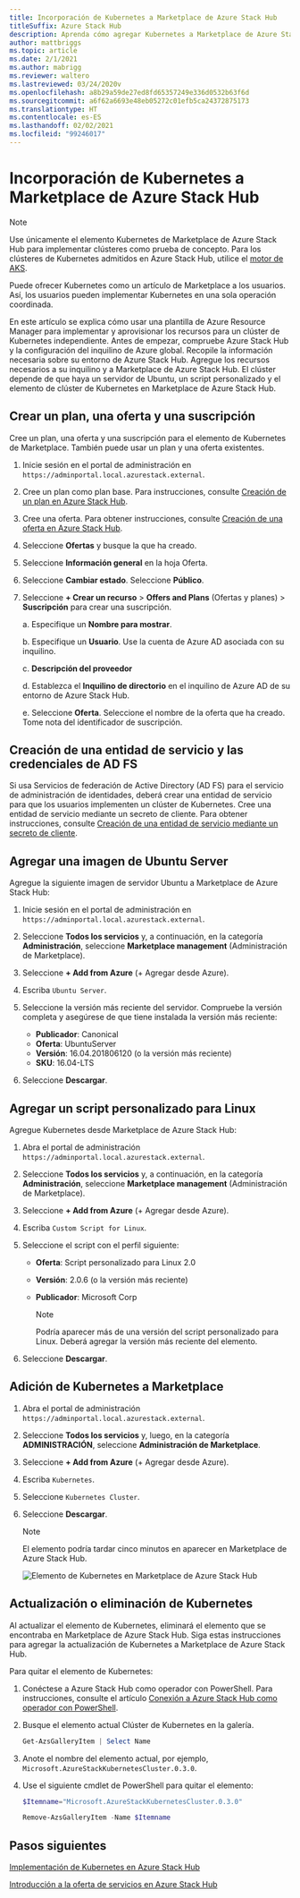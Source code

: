 ```yaml
---
title: Incorporación de Kubernetes a Marketplace de Azure Stack Hub
titleSuffix: Azure Stack Hub
description: Aprenda cómo agregar Kubernetes a Marketplace de Azure Stack Hub.
author: mattbriggs
ms.topic: article
ms.date: 2/1/2021
ms.author: mabrigg
ms.reviewer: waltero
ms.lastreviewed: 03/24/2020v
ms.openlocfilehash: a8b29a59de27ed8fd65357249e336d0532b63f6d
ms.sourcegitcommit: a6f62a6693e48eb05272c01efb5ca24372875173
ms.translationtype: HT
ms.contentlocale: es-ES
ms.lasthandoff: 02/02/2021
ms.locfileid: "99246017"
---
```

# <a name="add-kubernetes-to-azure-stack-hub-marketplace"></a>Incorporación de Kubernetes a Marketplace de Azure Stack Hub

> [!note]  
> Use únicamente el elemento Kubernetes de Marketplace de Azure Stack Hub para implementar clústeres como prueba de concepto. Para los clústeres de Kubernetes admitidos en Azure Stack Hub, utilice el [motor de AKS](azure-stack-aks-engine.md).

Puede ofrecer Kubernetes como un artículo de Marketplace a los usuarios. Así, los usuarios pueden implementar Kubernetes en una sola operación coordinada.

En este artículo se explica cómo usar una plantilla de Azure Resource Manager para implementar y aprovisionar los recursos para un clúster de Kubernetes independiente. Antes de empezar, compruebe Azure Stack Hub y la configuración del inquilino de Azure global. Recopile la información necesaria sobre su entorno de Azure Stack Hub. Agregue los recursos necesarios a su inquilino y a Marketplace de Azure Stack Hub. El clúster depende de que haya un servidor de Ubuntu, un script personalizado y el elemento de clúster de Kubernetes en Marketplace de Azure Stack Hub.

## <a name="create-a-plan-an-offer-and-a-subscription"></a>Crear un plan, una oferta y una suscripción

Cree un plan, una oferta y una suscripción para el elemento de Kubernetes de Marketplace. También puede usar un plan y una oferta existentes.

1. Inicie sesión en el portal de administración en `https://adminportal.local.azurestack.external`.

1. Cree un plan como plan base. Para instrucciones, consulte [Creación de un plan en Azure Stack Hub](azure-stack-create-plan.md).

1. Cree una oferta. Para obtener instrucciones, consulte [Creación de una oferta en Azure Stack Hub](azure-stack-create-offer.md).

1. Seleccione **Ofertas** y busque la que ha creado.

1. Seleccione **Información general** en la hoja Oferta.

1. Seleccione **Cambiar estado**. Seleccione **Público**.

1. Seleccione **+ Crear un recurso** > **Offers and Plans** (Ofertas y planes)  > **Suscripción** para crear una suscripción.

    a. Especifique un **Nombre para mostrar**.

    b. Especifique un **Usuario**. Use la cuenta de Azure AD asociada con su inquilino.

    c. **Descripción del proveedor**

    d. Establezca el **Inquilino de directorio** en el inquilino de Azure AD de su entorno de Azure Stack Hub. 

    e. Seleccione **Oferta**. Seleccione el nombre de la oferta que ha creado. Tome nota del identificador de suscripción.

## <a name="create-a-service-principal-and-credentials-in-ad-fs"></a>Creación de una entidad de servicio y las credenciales de AD FS

Si usa Servicios de federación de Active Directory (AD FS) para el servicio de administración de identidades, deberá crear una entidad de servicio para que los usuarios implementen un clúster de Kubernetes. Cree una entidad de servicio mediante un secreto de cliente. Para obtener instrucciones, consulte [Creación de una entidad de servicio mediante un secreto de cliente](azure-stack-create-service-principals.md#create-a-service-principal-that-uses-client-secret-credentials).

## <a name="add-an-ubuntu-server-image"></a>Agregar una imagen de Ubuntu Server

Agregue la siguiente imagen de servidor Ubuntu a Marketplace de Azure Stack Hub:

1. Inicie sesión en el portal de administración en `https://adminportal.local.azurestack.external`.

1. Seleccione **Todos los servicios** y, a continuación, en la categoría **Administración**, seleccione **Marketplace management** (Administración de Marketplace).

1. Seleccione **+ Add from Azure** (+ Agregar desde Azure).

1. Escriba `Ubuntu Server`.

1. Seleccione la versión más reciente del servidor. Compruebe la versión completa y asegúrese de que tiene instalada la versión más reciente:
    - **Publicador**: Canonical
    - **Oferta**: UbuntuServer
    - **Versión**: 16.04.201806120 (o la versión más reciente)
    - **SKU**: 16.04-LTS

1. Seleccione **Descargar**.

## <a name="add-a-custom-script-for-linux"></a>Agregar un script personalizado para Linux

Agregue Kubernetes desde Marketplace de Azure Stack Hub:

1. Abra el portal de administración `https://adminportal.local.azurestack.external`.

1. Seleccione **Todos los servicios** y, a continuación, en la categoría **Administración**, seleccione **Marketplace management** (Administración de Marketplace).

1. Seleccione **+ Add from Azure** (+ Agregar desde Azure).

1. Escriba `Custom Script for Linux`.

1. Seleccione el script con el perfil siguiente:
   - **Oferta**: Script personalizado para Linux 2.0
   - **Versión**: 2.0.6 (o la versión más reciente)
   - **Publicador**: Microsoft Corp

     > [!Note]  
     > Podría aparecer más de una versión del script personalizado para Linux. Deberá agregar la versión más reciente del elemento.

1. Seleccione **Descargar**.

## <a name="add-kubernetes-to-the-marketplace"></a>Adición de Kubernetes a Marketplace

1. Abra el portal de administración `https://adminportal.local.azurestack.external`.

1. Seleccione **Todos los servicios** y, luego, en la categoría **ADMINISTRACIÓN**, seleccione **Administración de Marketplace**.

1. Seleccione **+ Add from Azure** (+ Agregar desde Azure).

1. Escriba `Kubernetes`.

1. Seleccione `Kubernetes Cluster`.

1. Seleccione **Descargar**.

    > [!note]  
    > El elemento podría tardar cinco minutos en aparecer en Marketplace de Azure Stack Hub.

    ![Elemento de Kubernetes en Marketplace de Azure Stack Hub](../user/media/azure-stack-solution-template-kubernetes-deploy/marketplaceitem.png)

## <a name="update-or-remove-the-kubernetes"></a>Actualización o eliminación de Kubernetes

Al actualizar el elemento de Kubernetes, eliminará el elemento que se encontraba en Marketplace de Azure Stack Hub. Siga estas instrucciones para agregar la actualización de Kubernetes a Marketplace de Azure Stack Hub.

Para quitar el elemento de Kubernetes:

1. Conéctese a Azure Stack Hub como operador con PowerShell. Para instrucciones, consulte el artículo [Conexión a Azure Stack Hub como operador con PowerShell](azure-stack-powershell-configure-admin.md).

2. Busque el elemento actual Clúster de Kubernetes en la galería.

    ```powershell  
    Get-AzsGalleryItem | Select Name
    ```
    
3. Anote el nombre del elemento actual, por ejemplo, `Microsoft.AzureStackKubernetesCluster.0.3.0`.

4. Use el siguiente cmdlet de PowerShell para quitar el elemento:

    ```powershell  
    $Itemname="Microsoft.AzureStackKubernetesCluster.0.3.0"

    Remove-AzsGalleryItem -Name $Itemname
    ```

## <a name="next-steps"></a>Pasos siguientes

[Implementación de Kubernetes en Azure Stack Hub](../user/azure-stack-solution-template-kubernetes-deploy.md)

[Introducción a la oferta de servicios en Azure Stack Hub](service-plan-offer-subscription-overview.md)
